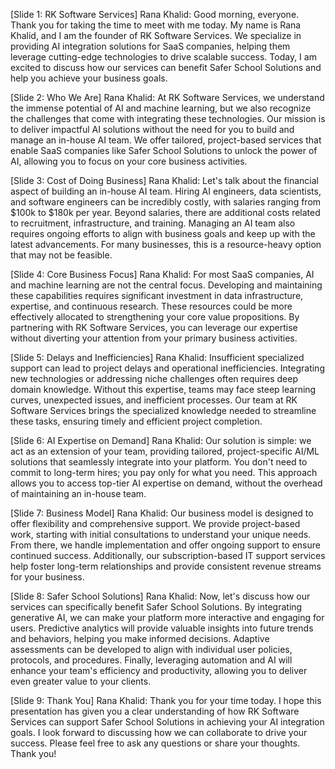 [Slide 1: RK Software Services]
Rana Khalid: Good morning, everyone. Thank you for taking the time to meet with me today. My name is Rana Khalid, and I am the founder of RK Software Services. We specialize in providing AI integration solutions for SaaS companies, helping them leverage cutting-edge technologies to drive scalable success. Today, I am excited to discuss how our services can benefit Safer School Solutions and help you achieve your business goals.

[Slide 2: Who We Are]
Rana Khalid: At RK Software Services, we understand the immense potential of AI and machine learning, but we also recognize the challenges that come with integrating these technologies. Our mission is to deliver impactful AI solutions without the need for you to build and manage an in-house AI team. We offer tailored, project-based services that enable SaaS companies like Safer School Solutions to unlock the power of AI, allowing you to focus on your core business activities.

[Slide 3: Cost of Doing Business]
Rana Khalid: Let's talk about the financial aspect of building an in-house AI team. Hiring AI engineers, data scientists, and software engineers can be incredibly costly, with salaries ranging from $100k to $180k per year. Beyond salaries, there are additional costs related to recruitment, infrastructure, and training. Managing an AI team also requires ongoing efforts to align with business goals and keep up with the latest advancements. For many businesses, this is a resource-heavy option that may not be feasible.

[Slide 4: Core Business Focus]
Rana Khalid: For most SaaS companies, AI and machine learning are not the central focus. Developing and maintaining these capabilities requires significant investment in data infrastructure, expertise, and continuous research. These resources could be more effectively allocated to strengthening your core value propositions. By partnering with RK Software Services, you can leverage our expertise without diverting your attention from your primary business activities.

[Slide 5: Delays and Inefficiencies]
Rana Khalid: Insufficient specialized support can lead to project delays and operational inefficiencies. Integrating new technologies or addressing niche challenges often requires deep domain knowledge. Without this expertise, teams may face steep learning curves, unexpected issues, and inefficient processes. Our team at RK Software Services brings the specialized knowledge needed to streamline these tasks, ensuring timely and efficient project completion.

[Slide 6: AI Expertise on Demand]
Rana Khalid: Our solution is simple: we act as an extension of your team, providing tailored, project-specific AI/ML solutions that seamlessly integrate into your platform. You don't need to commit to long-term hires; you pay only for what you need. This approach allows you to access top-tier AI expertise on demand, without the overhead of maintaining an in-house team.

[Slide 7: Business Model]
Rana Khalid: Our business model is designed to offer flexibility and comprehensive support. We provide project-based work, starting with initial consultations to understand your unique needs. From there, we handle implementation and offer ongoing support to ensure continued success. Additionally, our subscription-based IT support services help foster long-term relationships and provide consistent revenue streams for your business.

[Slide 8: Safer School Solutions]
Rana Khalid: Now, let's discuss how our services can specifically benefit Safer School Solutions. By integrating generative AI, we can make your platform more interactive and engaging for users. Predictive analytics will provide valuable insights into future trends and behaviors, helping you make informed decisions. Adaptive assessments can be developed to align with individual user policies, protocols, and procedures. Finally, leveraging automation and AI will enhance your team's efficiency and productivity, allowing you to deliver even greater value to your clients.

[Slide 9: Thank You]
Rana Khalid: Thank you for your time today. I hope this presentation has given you a clear understanding of how RK Software Services can support Safer School Solutions in achieving your AI integration goals. I look forward to discussing how we can collaborate to drive your success. Please feel free to ask any questions or share your thoughts. Thank you!